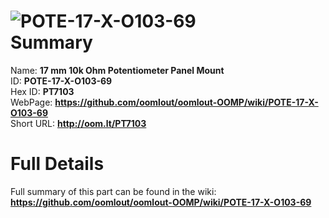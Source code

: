 
![POTE-17-X-O103-69](https://github.com/oomlout/oomlout-OOMP/blob/master/parts/POTE-17-X-O103-69/POTE-17-X-O103-69_420.jpg)   
Summary
=================
  
Name: __17 mm 10k Ohm Potentiometer Panel Mount__    
ID: __POTE-17-X-O103-69__   
Hex ID: __PT7103__   
WebPage: __https://github.com/oomlout/oomlout-OOMP/wiki/POTE-17-X-O103-69__   
Short URL: __http://oom.lt/PT7103__   

Full Details
==========================
Full summary of this part can be found in the wiki:   
__https://github.com/oomlout/oomlout-OOMP/wiki/POTE-17-X-O103-69__    

